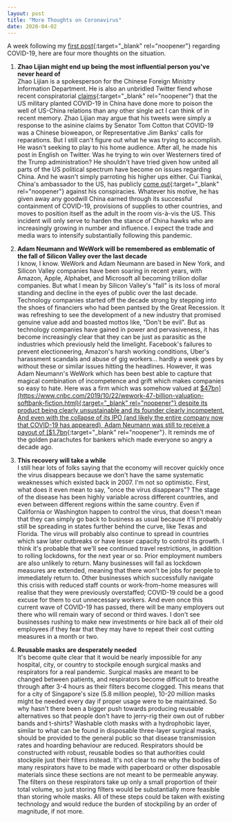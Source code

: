 ```yaml
---
layout: post
title: "More Thoughts on Coronavirus"
date: 2020-04-02
---
```


A week following my [first post](https://robinzxu.github.io/blog/2020/03/24/thoughts-on-coronavirus){:target="_blank" rel="noopener"} regarding COVID-19, here are four more thoughts on the situation.

1. **Zhao Lijian might end up being the most influential person you've never heard of**  
Zhao Lijian is a spokesperson for the Chinese Foreign Ministry Information Department. He is also an unbridled Twitter fiend whose recent conspiratorial [claims](https://twitter.com/zlj517/status/1238111898828066823){:target="_blank" rel="noopener"} that the US military planted COVID-19 in China have done more to poison the well of US-China relations than any other single act I can think of in recent memory. Zhao Lijian may argue that his tweets were simply a response to the asinine claims by Senator Tom Cotton that COVID-19 was a Chinese bioweapon, or Representative Jim Banks' calls for reparations. But I still can't figure out what he was trying to accomplish. He wasn't seeking to play to his home audience. After all, he made his post in English on Twitter. Was he trying to win over Westerners tired of the Trump administration? He shouldn't have tried given how united all parts of the US political spectrum have become on issues regarding China. And he wasn't simply parroting his higher ups either. Cui Tiankai, China's ambassador to the US, has publicly [come out](https://www.axios.com/china-coronavirus-ambassador-cui-tiankai-1b0404e8-026d-4b7d-8290-98076f95df14.html){:target="_blank" rel="noopener"}  against his conspiracies. Whatever his motive, he has given away any goodwill China earned through its successful containment of COVID-19, provisions of supplies to other countries, and moves to position itself as the adult in the room vis-à-vis the US. This incident will only serve to harden the stance of China hawks who are increasingly growing in number and influence. I expect the trade and media wars to intensify substantially following this pandemic.

2. **Adam Neumann and WeWork will be remembered as emblematic of the fall of Silicon Valley over the last decade**  
I know, I know. WeWork and Adam Neumann are based in New York, and Silicon Valley companies have been soaring in recent years, with Amazon, Apple, Alphabet, and Microsoft all becoming trillion dollar companies. But what I mean by Silicon Valley's "fall" is its loss of moral standing and decline in the eyes of public over the last decade. Technology companies started off the decade strong by stepping into the shoes of financiers who had been pantsed by the Great Recession. It was refreshing to see the development of a new industry that promised genuine value add and boasted mottos like, "Don't be evil". But as technology companies have gained in power and pervasiveness, it has become increasingly clear that they can be just as parasitic as the industries which previously held the limelight. Facebook's failures to prevent electioneering, Amazon's harsh working conditions, Uber's harassment scandals and abuse of gig workers... hardly a week goes by without these or similar issues hitting the headlines. However, it was Adam Neumann's WeWork which has been best able to capture that magical combination of incompetence and grift which makes companies so easy to hate. Here was a firm which was somehow valued at [$47bn](https://www.cnbc.com/2019/10/22/wework-47-billion-valuation-softbank-fiction.html){:target="_blank" rel="noopener"} despite its product being clearly unsustainable and its founder clearly incompetent. And even with the collapse of its IPO (and likely the entire company now that COVID-19 has appeared), Adam Neumann was still to receive a payout of [$1.7bn](https://www.vox.com/recode/2019/10/22/20927188/wework-adam-neumann-payout-softbank-layoffs){:target="_blank" rel="noopener"}. It reminds me of the golden parachutes for bankers which made everyone so angry a decade ago.

3. **This recovery will take a while**  
I still hear lots of folks saying that the economy will recover quickly once the virus disappears because we don't have the same systematic weaknesses which existed back in 2007. I'm not so optimistic. First, what does it even mean to say, "once the virus disappears"? The stage of the disease has been highly variable across different countries, and even between different regions within the same country. Even if California or Washington happen to control the virus, that doesn't mean that they can simply go back to business as usual because it'll probably still be spreading in states further behind the curve, like Texas and Florida. The virus will probably also continue to spread in countries which saw later outbreaks or have lesser capacity to control its growth. I think it's probable that we'll see continued travel restrictions, in addition to rolling lockdowns, for the next year or so. Prior employment numbers are also unlikely to return. Many businesses will fail as lockdown measures are extended, meaning that there won't be jobs for people to immediately return to. Other businesses which successfully navigate this crisis with reduced staff counts or work-from-home measures will realise that they were previously overstaffed; COVID-19 could be a good excuse for them to cut unnecessary workers. And even once this current wave of COVID-19 has passed, there will be many employers out there who will remain wary of second or third waves. I don't see businesses rushing to make new investments or hire back all of their old employees if they fear that they may have to repeat their cost cutting measures in a month or two.

4. **Reusable masks are desperately needed**  
It's become quite clear that it would be nearly impossible for any hospital, city, or country to stockpile enough surgical masks and respirators for a real pandemic. Surgical masks are meant to be changed between patients, and respirators become difficult to breathe through after 3-4 hours as their filters become clogged. This means that for a city of Singapore's size (5.8 million people), 10-20 million masks might be needed every day if proper usage were to be maintained. So why hasn't there been a bigger push towards producing reusable alternatives so that people don't have to jerry-rig their own out of rubber bands and t-shirts? Washable cloth masks with a hydrophobic layer, similar to what can be found in disposable three-layer surgical masks, should be provided to the general public so that disease transmission rates and hoarding behaviour are reduced. Respirators should be constructed with robust, reusable bodies so that authorities could stockpile just their filters instead. It's not clear to me why the bodies of many respirators have to be made with paperboard or other disposable materials since these sections are not meant to be permeable anyway. The filters on these respirators take up only a small proportion of their total volume, so just storing filters would be substantially more feasible than storing whole masks. All of these steps could be taken with existing technology and would reduce the burden of stockpiling by an order of magnitude, if not more. 